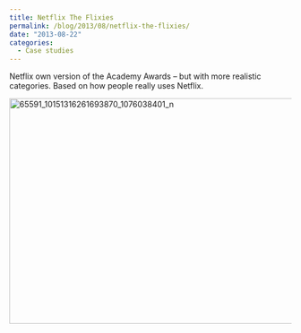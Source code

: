 ```yaml
---
title: Netflix The Flixies
permalink: /blog/2013/08/netflix-the-flixies/
date: "2013-08-22"
categories:
  - Case studies
---
```

Netflix own version of the Academy Awards &#8211; but with more realistic categories. Based on how people really uses Netflix.

<!--more-->

<img class="alignnone size-full wp-image-175" alt="65591_10151316261693870_1076038401_n" src="http://blog.agigen.se/wp-content/uploads/2013/08/65591_10151316261693870_1076038401_n.png" width="843" height="403" />
